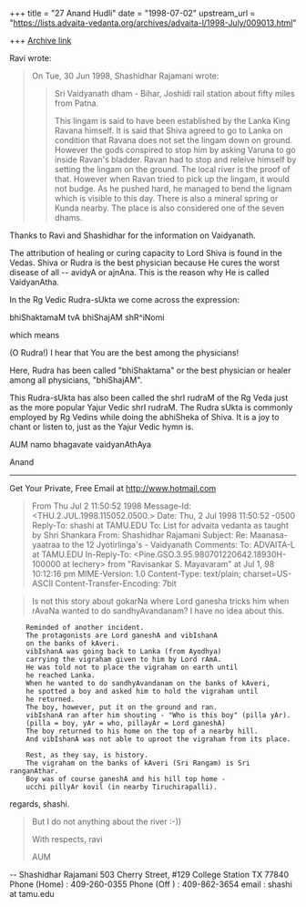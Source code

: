 +++
title = "27 Anand Hudli"
date = "1998-07-02"
upstream_url = "https://lists.advaita-vedanta.org/archives/advaita-l/1998-July/009013.html"

+++
[Archive link](https://lists.advaita-vedanta.org/archives/advaita-l/1998-July/009013.html)

 Ravi wrote:

>On Tue, 30 Jun 1998, Shashidhar Rajamani wrote:
>>
>> <quote>
>>
>> Sri Vaidyanath dham - Bihar, Joshidi rail station about
>> fifty miles from Patna.
>>
>> This lingam is said to have been established by
>> the Lanka King Ravana himself. It is said that
>> Shiva agreed to go to Lanka on condition that
>> Ravana does not set the lingam down on ground.
>> However the gods conspired to stop him by asking
>> Varuna to go inside Ravan's bladder. Ravan
>> had to stop and releive himself by setting the
>> lingam on the ground. The local river is the proof of
>> that. However when Ravan tried to pick up the lingam,
>> it would not budge. As he pushed hard, he
>> managed to bend the lignam which is visible to this day.
>> There is also a mineral spring or Kunda
>> nearby. The place is also considered one of the seven dhams.
>>
>> <end quote>
>>

 Thanks to Ravi and Shashidhar for the information on Vaidyanath.

 The attribution of healing or curing capacity to Lord Shiva is
 found in the Vedas. Shiva or Rudra is the best physician because
 He cures the worst disease of all -- avidyA or ajnAna. This is the
 reason why He is called VaidyanAtha.

 In the Rg Vedic Rudra-sUkta we come across the expression:

  bhiShaktamaM tvA bhiShajAM shR^iNomi

 which means

 (O Rudra!) I hear that You are the best among the physicians!

 Here, Rudra has been called "bhiShaktama" or the best physician or
 healer among all physicians, "bhiShajAM".

 This Rudra-sUkta has also been called the shrI rudraM of the Rg Veda
 just as the more popular Yajur Vedic shrI rudraM. The Rudra sUkta is
 commonly employed by Rg Vedins while doing the abhiSheka of Shiva.
 It is a joy to chant or listen to, just as the Yajur Vedic hymn is.


 AUM namo bhagavate vaidyanAthAya

 Anand






______________________________________________________
Get Your Private, Free Email at http://www.hotmail.com

>From  Thu Jul  2 11:50:52 1998
Message-Id: <THU.2.JUL.1998.115052.0500.>
Date: Thu, 2 Jul 1998 11:50:52 -0500
Reply-To: shashi at TAMU.EDU
To: List for advaita vedanta as taught by Shri Shankara
        <ADVAITA-L at TAMU.EDU>
From: Shashidhar Rajamani <rajamani at EE.TAMU.EDU>
Subject: Re: Maanasa-yaatraa to the 12 Jyotirlinga's - Vaidyanath
Comments: To: ADVAITA-L at TAMU.EDU
In-Reply-To: <Pine.GSO.3.95.980701220642.18930H-100000 at lechery> from
        "Ravisankar S. Mayavaram" at Jul 1, 98 10:12:16 pm
MIME-Version: 1.0
Content-Type: text/plain; charset=US-ASCII
Content-Transfer-Encoding: 7bit

> Is not this story about gokarNa where Lord ganesha tricks him when rAvaNa
> wanted to do sandhyAvandanam?
        I have no idea about this.

        Reminded of another incident.
        The protagonists are Lord ganeshA and vibIshanA
        on the banks of kAveri.
        vibIshanA was going back to Lanka (from Ayodhya)
        carrying the vigraham given to him by Lord rAmA.
        He was told not to place the vigraham on earth until
        he reached Lanka.
        When he wanted to do sandhyAvandanam on the banks of kAveri,
        he spotted a boy and asked him to hold the vigraham until
        he returned.
        The boy, however, put it on the ground and ran.
        vibIshanA ran after him shouting - "Who is this boy" (pilla yAr).
        (pilla = boy, yAr = who, pillayAr = Lord ganeshA)
        The boy returned to his home on the top of a nearby hill.
        And vibIshanA was not able to uproot the vigraham from its place.

        Rest, as they say, is history.
        The vigraham on the banks of kAveri (Sri Rangam) is Sri ranganAthar.
        Boy was of course ganeshA and his hill top home -
        ucchi pillyAr kovil (in nearby Tiruchirapalli).

regards,
shashi.

>
> But I do not anything about the river :-))
>
> With respects,
> ravi
>
> AUM
>


--
Shashidhar Rajamani
503 Cherry Street, #129
College Station
TX 77840
Phone (Home) : 409-260-0355
Phone (Off ) : 409-862-3654
email : shashi at tamu.edu

